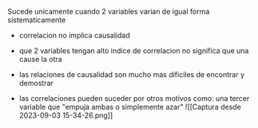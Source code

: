 
Sucede unicamente cuando 2 variables varian de igual forma sistematicamente

- correlacion no implica causalidad


- que 2 variables tengan alto indice de correlacion no significa que una cause la otra
- las relaciones de causalidad son mucho mas dificiles de encontrar y demostrar
- las correlaciones pueden suceder por otros motivos como: una tercer variable que "empuja ambas o simplemente azar"
![[Captura desde 2023-09-03 15-34-26.png]]
